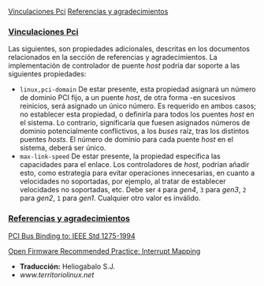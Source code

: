 [Vinculaciones Pci](#i1)
[Referencias y agradecimientos](#i99)

### [Vinculaciones Pci](#i1) ###

Las siguientes, son propiedades adicionales, descritas en los documentos relacionados en la sección de referencias y agradecimientos. La implementación de controlador de puente _host_ podría dar soporte a las siguientes propiedades:

- `linux,pci-domain`
De estar presente, esta propiedad asignará un número de dominio PCI fijo, a un puente _host_, de otra forma -en sucesivos reinicios, será asignado un único número.
Es requerido en ambos casos; no establecer esta propiedad, o definirla para todos los puentes _host_ en el sistema. Lo contrario, significaría que fuesen asignados números de dominio potencialmente conflictivos, a los _buses_ raíz, tras los distintos puentes _hosts_. El número de dominio para cada puente _host_ en el sistema, deberá ser único.
- `max-link-speed`
De estar presente, la propiedad especifica las capacidades para el enlace. Los controladores de _host_, podrían añadir esto, como estrategia para evitar operaciones innecesarias, en cuanto a velocidades no soportadas, por ejemplo, al tratar de establecer velocidades no soportadas, etc. Debe ser `4` para _gen4_, `3` para _gen3_, `2` para _gen2_, `1` para _gen1_. Cualquier otro valor es inválido.


### [Referencias y agradecimientos](i99) ###

[PCI Bus Binding to: IEEE Std 1275-1994](http://www.devicetree.org/open-firmware/bindings/pci/pci2_1.pdf)

[Open Firmware Recommended Practice: Interrupt Mapping](http://www.devicetree.org/open-firmware/practice/imap/imap0_9d.pdf)



<ul id="firma">
	<li><b>Traducción:</b> Heliogabalo S.J.</li>
	<li><em>www.territoriolinux.net</em></li>
</ul>
